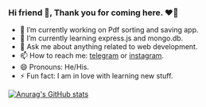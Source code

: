 ### Hi friend 👋, Thank you for coming here. ❤️‍🔥

- 🔭 I’m currently working on Pdf sorting and saving app.
- 🌱 I’m currently learning express.js and mongo.db.
- 💬 Ask me about anything related to web development.
- 📫 How to reach me: [telegram](https://t.me/ht3aa) or [instagram](https://www.instagram.com/invites/contact/?i=1e1izywetirov&utm_content=ih9l413).
- 😄 Pronouns: He/His.
- ⚡ Fun fact: I am in love with learning new stuff.

[![Anurag's GitHub stats](https://github-readme-stats.vercel.app/api?ht3aa=anuraghazra)](https://github.com/anuraghazra/github-readme-stats)
<!--- 👯 I’m looking to collaborate on telegram or instagram => @ht3aa-->
<!--- 🤔 I’m looking for help with ...-->


